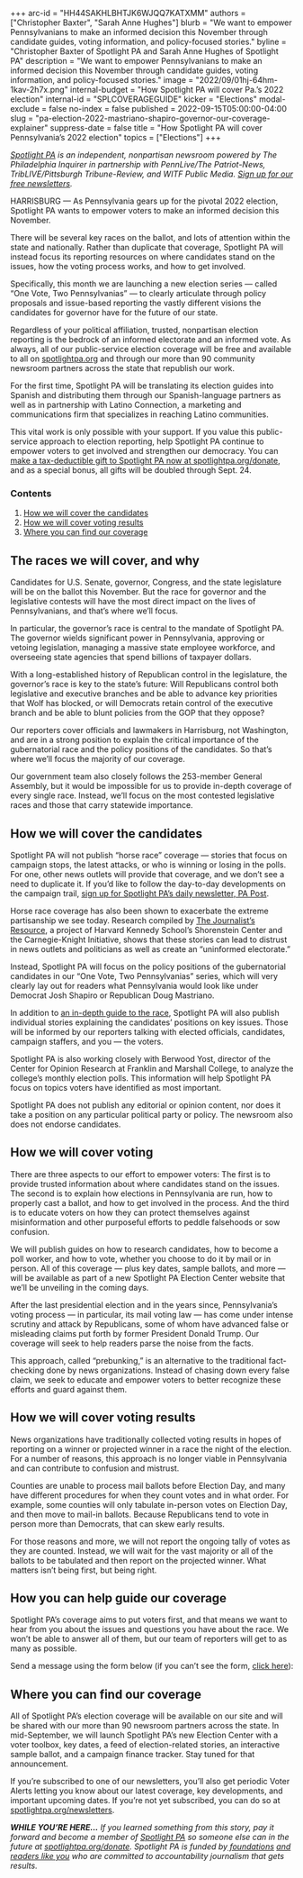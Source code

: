 +++
arc-id = "HH44SAKHLBHTJK6WJQQ7KATXMM"
authors = ["Christopher Baxter", "Sarah Anne Hughes"]
blurb = "We want to empower Pennsylvanians to make an informed decision this November through candidate guides, voting information, and policy-focused stories."
byline = "Christopher Baxter of Spotlight PA and Sarah Anne Hughes of Spotlight PA"
description = "We want to empower Pennsylvanians to make an informed decision this November through candidate guides, voting information, and policy-focused stories."
image = "2022/09/01hj-64hm-1kav-2h7x.png"
internal-budget = "How Spotlight PA will cover Pa.’s 2022 election"
internal-id = "SPLCOVERAGEGUIDE"
kicker = "Elections"
modal-exclude = false
no-index = false
published = 2022-09-15T05:00:00-04:00
slug = "pa-election-2022-mastriano-shapiro-governor-our-coverage-explainer"
suppress-date = false
title = "How Spotlight PA will cover Pennsylvania’s 2022 election"
topics = ["Elections"]
+++

<a href="https://www.spotlightpa.org/"><i>Spotlight PA</i></a><i> is an independent, nonpartisan newsroom powered by The Philadelphia Inquirer in partnership with PennLive/The Patriot-News, TribLIVE/Pittsburgh Tribune-Review, and WITF Public Media. </i><a href="https://www.spotlightpa.org/newsletters"><i>Sign up for our free newsletters</i></a><i>.</i>

HARRISBURG — As Pennsylvania gears up for the pivotal 2022 election, Spotlight PA wants to empower voters to make an informed decision this November.

There will be several key races on the ballot, and lots of attention within the state and nationally. Rather than duplicate that coverage, Spotlight PA will instead focus its reporting resources on where candidates stand on the issues, how the voting process works, and how to get involved.

Specifically, this month we are launching a new election series — called “One Vote, Two Pennsylvanias” — to clearly articulate through policy proposals and issue-based reporting the vastly different visions the candidates for governor have for the future of our state.

Regardless of your political affiliation, trusted, nonpartisan election reporting is the bedrock of an informed electorate and an informed vote. As always, all of our public-service election coverage will be free and available to all on <a href="http://spotlightpa.org/" target="_blank">spotlightpa.org</a> and through our more than 90 community newsroom partners across the state that republish our work.

For the first time, Spotlight PA will be translating its election guides into Spanish and distributing them through our Spanish-language partners as well as in partnership with Latino Connection, a marketing and communications firm that specializes in reaching Latino communities.

This vital work is only possible with your support. If you value this public-service approach to election reporting, help Spotlight PA continue to empower voters to get involved and strengthen our democracy. You can <a href="http://checkout.fundjournalism.org/memberform?org_id=spotlightpa&campaign=701f4000000TVuXAAW">make a tax-deductible gift to Spotlight PA now at spotlightpa.org/donate</a>, and as a special bonus, all gifts will be doubled through Sept. 24.

<script src="https://www.spotlightpa.org/embed.js" async></script><div data-spl-embed-version="1" data-spl-src="https://www.spotlightpa.org/embeds/cta/?eyebrow=RALLY%20ROUND%20OUR%20COVERAGE&body=Support%20Spotlight%20PA's%20%3Cb%3Etrusted%2C%20reliable%20election%20reporting%3C%2Fb%3E%20that%20informs%20and%20empowers%20Pennsylvania%20voters.&cta=ALL%20GIFTS%20DOUBLED.%20GIVE%20NOW%20%C2%BB"></div>

<h3>Contents</h3>
<ol>
<li><a href="#spl-races”>The races we will cover, and why</a></li>
<li><a href="#spl-cover”>How we will cover the candidates</a></li>
<li><a href="#spl-voting”>How we will cover voting</a></li>
<li><a href="#spl-results”>How we will cover voting results</a></li>
<li><a href="#spl-coverage”>How you can help guide our coverage</a></li>
<li><a href="#spl-find”>Where you can find our coverage</a></li>
</ol>

## The races we will cover, and why

<div id="spl-races"></div>

Candidates for U.S. Senate, governor, Congress, and the state legislature will be on the ballot this November. But the race for governor and the legislative contests will have the most direct impact on the lives of Pennsylvanians, and that’s where we’ll focus.

In particular, the governor’s race is central to the mandate of Spotlight PA. The governor wields significant power in Pennsylvania, approving or vetoing legislation, managing a massive state employee workforce, and overseeing state agencies that spend billions of taxpayer dollars.

With a long-established history of Republican control in the legislature, the governor’s race is key to the state’s future: Will Republicans control both legislative and executive branches and be able to advance key priorities that Wolf has blocked, or will Democrats retain control of the executive branch and be able to blunt policies from the GOP that they oppose?

Our reporters cover officials and lawmakers in Harrisburg, not Washington, and are in a strong position to explain the critical importance of the gubernatorial race and the policy positions of the candidates. So that’s where we’ll focus the majority of our coverage.

Our government team also closely follows the 253-member General Assembly, but it would be impossible for us to provide in-depth coverage of every single race. Instead, we’ll focus on the most contested legislative races and those that carry statewide importance.

## How we will cover the candidates

<div id="spl-cover"></div>

Spotlight PA will not publish “horse race” coverage — stories that focus on campaign stops, the latest attacks, or who is winning or losing in the polls. For one, other news outlets will provide that coverage, and we don’t see a need to duplicate it. If you’d like to follow the day-to-day developments on the campaign trail, <a href="http://spotlightpa.org/newsletters">sign up for Spotlight PA’s daily newsletter, PA Post</a>.

<script src="https://www.spotlightpa.org/embed.js" async></script><div data-spl-embed-version="1" data-spl-src="https://www.spotlightpa.org/embeds/newsletter/"></div>


Horse race coverage has also been shown to exacerbate the extreme partisanship we see today. Research compiled by <a href="https://journalistsresource.org/politics-and-government/horse-race-reporting-election/">The Journalist’s Resource</a>, a project of Harvard Kennedy School’s Shorenstein Center and the Carnegie-Knight Initiative, shows that these stories can lead to distrust in news outlets and politicians as well as create an “uninformed electorate.”

Instead, Spotlight PA will focus on the policy positions of the gubernatorial candidates in our “One Vote, Two Pennsylvanias” series, which will very clearly lay out for readers what Pennsylvania would look like under Democrat Josh Shapiro or Republican Doug Mastriano.

In addition to <a href="https://www.spotlightpa.org/news/2022/09/pa-election-2022-mastriano-shapiro-governor-race-complete-guide/">an in-depth guide to the race</a>, Spotlight PA will also publish individual stories explaining the candidates’ positions on key issues. Those will be informed by our reporters talking with elected officials, candidates, campaign staffers, and you — the voters.

Spotlight PA is also working closely with Berwood Yost, director of the Center for Opinion Research at Franklin and Marshall College, to analyze the college’s monthly election polls. This information will help Spotlight PA focus on topics voters have identified as most important.

Spotlight PA does not publish any editorial or opinion content, nor does it take a position on any particular political party or policy. The newsroom also does not endorse candidates.

## How we will cover voting

<div id="spl-voting"></div>

There are three aspects to our effort to empower voters: The first is to provide trusted information about where candidates stand on the issues. The second is to explain how elections in Pennsylvania are run, how to properly cast a ballot, and how to get involved in the process. And the third is to educate voters on how they can protect themselves against misinformation and other purposeful efforts to peddle falsehoods or sow confusion.

We will publish guides on how to research candidates, how to become a poll worker, and how to vote, whether you choose to do it by mail or in person. All of this coverage — plus key dates, sample ballots, and more — will be available as part of a new Spotlight PA Election Center website that we’ll be unveiling in the coming days.

After the last presidential election and in the years since, Pennsylvania’s voting process — in particular, its mail voting law — has come under intense scrutiny and attack by Republicans, some of whom have advanced false or misleading claims put forth by former President Donald Trump. Our coverage will seek to help readers parse the noise from the facts.

This approach, called “prebunking,” is an alternative to the traditional fact-checking done by news organizations. Instead of chasing down every false claim, we seek to educate and empower voters to better recognize these efforts and guard against them.

## How we will cover voting results

<div id="spl-results"></div>

News organizations have traditionally collected voting results in hopes of reporting on a winner or projected winner in a race the night of the election. For a number of reasons, this approach is no longer viable in Pennsylvania and can contribute to confusion and mistrust.

Counties are unable to process mail ballots before Election Day, and many have different procedures for when they count votes and in what order. For example, some counties will only tabulate in-person votes on Election Day, and then move to mail-in ballots. Because Republicans tend to vote in person more than Democrats, that can skew early results.

For those reasons and more, we will not report the ongoing tally of votes as they are counted. Instead, we will wait for the vast majority or all of the ballots to be tabulated and then report on the projected winner. What matters isn’t being first, but being right.

## How you can help guide our coverage

<div id="spl-coverage"></div>

Spotlight PA’s coverage aims to put voters first, and that means we want to hear from you about the issues and questions you have about the race. We won’t be able to answer all of them, but our team of reporters will get to as many as possible.

Send a message using the form below (if you can’t see the form, <a href="https://www.spotlightpa.org/contact">click here</a>):

<script src="https://www.spotlightpa.org/embed.js" async></script><div data-spl-embed-version="1" data-spl-src="https://www.spotlightpa.org/embeds/tips/?flag_text=ELECTION%202022&tip_text=Spotlight%20PA%20is%20covering%20Pennsylvania's%202022%20gubernatorial%20and%20legislative%20elections%20%E2%80%94%20and%20we%20want%20you%20to%20help%20shape%20our%20stories.%20%3Cb%3ETell%20us%20what%20you%20want%20to%20know%20about%20those%20races%2C%20and%20send%20us%20any%20questions%20you%20have%20about%20the%20voting%20system.%3C%2Fb%3E%20Use%20the%20form%20below%20to%20reach%20our%20election%20team.&form_name=elections-embed"></div>

## Where you can find our coverage

<div id="spl-find"></div>

All of Spotlight PA’s election coverage will be available on our site and will be shared with our more than 90 newsroom partners across the state. In mid-September, we will launch Spotlight PA’s new Election Center with a voter toolbox, key dates, a feed of election-related stories, an interactive sample ballot, and a campaign finance tracker. Stay tuned for that announcement.

If you’re subscribed to one of our newsletters, you’ll also get periodic Voter Alerts letting you know about our latest coverage, key developments, and important upcoming dates. If you’re not yet subscribed, you can do so at <a href="http://spotlightpa.org/newsletters">spotlightpa.org/newsletters</a>.

<script src="https://www.spotlightpa.org/embed.js" async></script><div data-spl-embed-version="1" data-spl-src="https://www.spotlightpa.org/embeds/newsletter/"></div>

<i><b>WHILE YOU’RE HERE...</b></i><i> If you learned something from this story, pay it forward and become a member of </i><a href="https://www.spotlightpa.org/"><i>Spotlight PA</i></a><i> so someone else can in the future at </i><a href="http://spotlightpa.org/donate"><i>spotlightpa.org/donate</i></a><i>. Spotlight PA is funded by</i><a href="https://www.spotlightpa.org/support"><i> foundations</i></a><i> </i><a href="https://www.spotlightpa.org/support"><i>and readers like you</i></a><i> who are committed to accountability journalism that gets results.</i>
